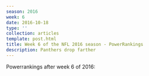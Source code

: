 ```yaml
---
season: 2016
week: 6
date: 2016-10-18
type: ''
collection: articles
template: post.html
title: Week 6 of the NFL 2016 season - PowerRankings
description: Panthers drop farther
---
```


Powerrankings after week 6 of 2016:

